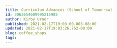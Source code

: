 ```yaml
---
title: Curriculum Advances (School of Tomorrow)
id: 3063654609995215985
author: Kirby Urner
published: 2021-02-17T19:03:00.003-08:00
updated: 2021-02-17T19:03:26.762-08:00
blog: coffee_shops
tags: 
---
```


